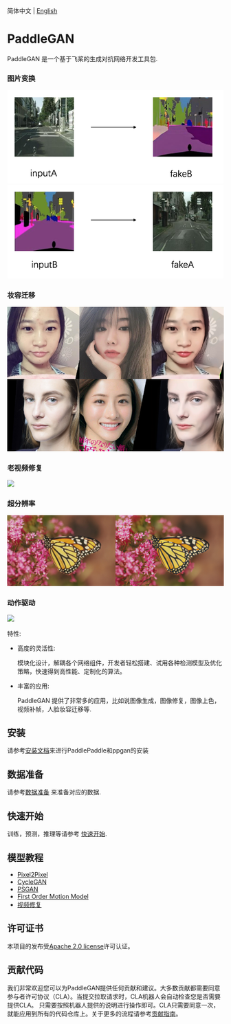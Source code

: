 简体中文 | [English](./README_en.md)

# PaddleGAN

PaddleGAN 是一个基于飞桨的生成对抗网络开发工具包.

### 图片变换
![](./docs/imgs/A2B.png)
![](./docs/imgs/B2A.png)

### 妆容迁移
![](./docs/imgs/makeup_shifter.png)

### 老视频修复
![](./docs/imgs/color_sr_peking.gif)

### 超分辨率
![](./docs/imgs/sr_demo.png)

### 动作驱动
![](./docs/imgs/first_order.gif)

特性:

- 高度的灵活性:

  模块化设计，解耦各个网络组件，开发者轻松搭建、试用各种检测模型及优化策略，快速得到高性能、定制化的算法。

- 丰富的应用:

  PaddleGAN 提供了非常多的应用，比如说图像生成，图像修复，图像上色，视频补帧，人脸妆容迁移等.

## 安装

请参考[安装文档](./docs/zh_CN/install.md)来进行PaddlePaddle和ppgan的安装

## 数据准备
请参考[数据准备](./docs/zh_CN/data_prepare.md) 来准备对应的数据.


## 快速开始
训练，预测，推理等请参考 [快速开始](./docs/zh_CN/get_started.md).

## 模型教程
* [Pixel2Pixel](./docs/zh_CN/tutorials/pix2pix_cyclegan.md)
* [CycleGAN](./docs/zh_CN/tutorials/pix2pix_cyclegan.md)
* [PSGAN](./docs/zh_CN/tutorials/psgan.md)
* [First Order Motion Model](./docs/zh_CN/tutorials/motion_driving.md)
* [视频修复](./docs/zh_CN/tutorials/video_restore.md)

## 许可证书
本项目的发布受[Apache 2.0 license](LICENSE)许可认证。


## 贡献代码

我们非常欢迎您可以为PaddleGAN提供任何贡献和建议。大多数贡献都需要同意参与者许可协议（CLA）。当提交拉取请求时，CLA机器人会自动检查您是否需要提供CLA。 只需要按照机器人提供的说明进行操作即可。CLA只需要同意一次，就能应用到所有的代码仓库上。关于更多的流程请参考[贡献指南](docs/zh_CN/contribute.md)。
